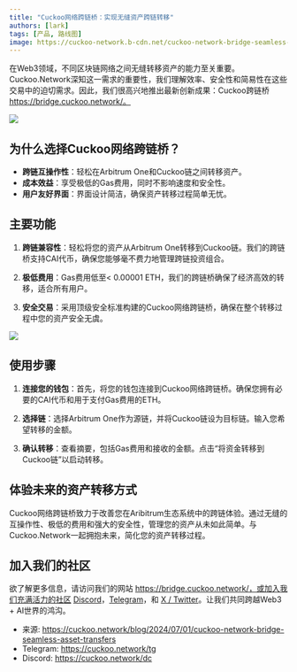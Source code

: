 ```yaml
---
title: "Cuckoo网络跨链桥：实现无缝资产跨链转移"
authors: [lark]
tags: [产品, 路线图]
image: https://cuckoo-network.b-cdn.net/cuckoo-network-bridge-seamless-asset-transfers.webp
---
```


在Web3领域，不同区块链网络之间无缝转移资产的能力至关重要。Cuckoo.Network深知这一需求的重要性，我们理解效率、安全性和简易性在这些交易中的迫切需求。因此，我们很高兴地推出最新创新成果：Cuckoo跨链桥 https://bridge.cuckoo.network/。

![](https://cuckoo-network.b-cdn.net/cuckoo-network-bridge-seamless-asset-transfers.webp)

## 为什么选择Cuckoo网络跨链桥？

- **跨链互操作性**：轻松在Arbitrum One和Cuckoo链之间转移资产。
- **成本效益**：享受极低的Gas费用，同时不影响速度和安全性。
- **用户友好界面**：界面设计简洁，确保资产转移过程简单无忧。

## 主要功能

1. **跨链兼容性**：轻松将您的资产从Arbitrum One转移到Cuckoo链。我们的跨链桥支持CAI代币，确保您能够毫不费力地管理跨链投资组合。

2. **极低费用**：Gas费用低至< 0.00001 ETH，我们的跨链桥确保了经济高效的转移，适合所有用户。

3. **安全交易**：采用顶级安全标准构建的Cuckoo网络跨链桥，确保在整个转移过程中您的资产安全无虞。

[![](https://cuckoo-network.b-cdn.net/cuckoo-bridge-screenshot.webp)](https://bridge.cuckoo.network/)

## 使用步骤

1. **连接您的钱包**：首先，将您的钱包连接到Cuckoo网络跨链桥。确保您拥有必要的CAI代币和用于支付Gas费用的ETH。

2. **选择链**：选择Arbitrum One作为源链，并将Cuckoo链设为目标链。输入您希望转移的金额。

3. **确认转移**：查看摘要，包括Gas费用和接收的金额。点击“将资金转移到Cuckoo链”以启动转移。

## 体验未来的资产转移方式

Cuckoo网络跨链桥致力于改善您在Aribitrum生态系统中的跨链体验。通过无缝的互操作性、极低的费用和强大的安全性，管理您的资产从未如此简单。与Cuckoo.Network一起拥抱未来，简化您的资产转移过程。

## 加入我们的社区

欲了解更多信息，请访问我们的网站 https://bridge.cuckoo.network/，或加入我们充满活力的社区 [Discord](https://cuckoo.network/dc)，[Telegram](https://cuckoo.network/tg)，和 [X / Twitter](https://cuckoo.network/x)。让我们共同跨越Web3 + AI世界的鸿沟。

- 来源: https://cuckoo.network/blog/2024/07/01/cuckoo-network-bridge-seamless-asset-transfers
- Telegram: https://cuckoo.network/tg
- Discord: https://cuckoo.network/dc
